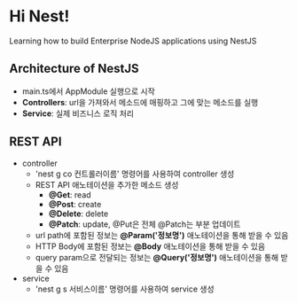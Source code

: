 # Hi Nest!

Learning how to build Enterprise NodeJS applications using NestJS

## Architecture of NestJS
- main.ts에서 AppModule 실행으로 시작
- **Controllers**: url을 가져와서 메소드에 매핑하고 그에 맞는 메소드를 실행
- **Service**: 실제 비즈니스 로직 처리

## REST API
- controller
  + 'nest g co 컨트롤러이름' 명령어를 사용하여 controller 생성
  + REST API 애노테이션을 추가한 메소드 생성
    - **@Get**: read
    - **@Post**: create
    - **@Delete**: delete
    - **@Patch**: update, @Put은 전체 @Patch는 부분 업데이트
  + url path에 포함된 정보는 **@Param('정보명')** 애노테이션을 통해 받을 수 있음
  + HTTP Body에 포함된 정보는 **@Body** 애노테이션을 통해 받을 수 있음
  + query param으로 전달되는 정보는 **@Query('정보명')** 애노테이션을 통해 받을 수 있음
- service
  + 'nest g s 서비스이름' 명령어를 사용하여 service 생성